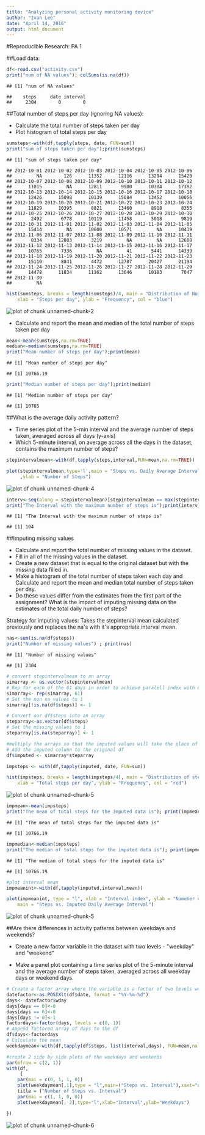```yaml
---
title: "Analyzing personal activity monitoring device"
author: "Ivan Lee"
date: "April 14, 2016"
output: html_document
---
```




#Reproducible Research: PA 1

##Load data:


```r
df<-read.csv("activity.csv")
print("num of NA values"); colSums(is.na(df))
```

```
## [1] "num of NA values"
```

```
##    steps     date interval 
##     2304        0        0
```

##Total number of steps per day (ignoring NA values):
  * Calculate the total number of steps taken per day
  * Plot histogram of total steps per day

```r
sumsteps<-with(df,tapply(steps, date, FUN=sum))
print("sum of steps taken per day");print(sumsteps)
```

```
## [1] "sum of steps taken per day"
```

```
## 2012-10-01 2012-10-02 2012-10-03 2012-10-04 2012-10-05 2012-10-06 
##         NA        126      11352      12116      13294      15420 
## 2012-10-07 2012-10-08 2012-10-09 2012-10-10 2012-10-11 2012-10-12 
##      11015         NA      12811       9900      10304      17382 
## 2012-10-13 2012-10-14 2012-10-15 2012-10-16 2012-10-17 2012-10-18 
##      12426      15098      10139      15084      13452      10056 
## 2012-10-19 2012-10-20 2012-10-21 2012-10-22 2012-10-23 2012-10-24 
##      11829      10395       8821      13460       8918       8355 
## 2012-10-25 2012-10-26 2012-10-27 2012-10-28 2012-10-29 2012-10-30 
##       2492       6778      10119      11458       5018       9819 
## 2012-10-31 2012-11-01 2012-11-02 2012-11-03 2012-11-04 2012-11-05 
##      15414         NA      10600      10571         NA      10439 
## 2012-11-06 2012-11-07 2012-11-08 2012-11-09 2012-11-10 2012-11-11 
##       8334      12883       3219         NA         NA      12608 
## 2012-11-12 2012-11-13 2012-11-14 2012-11-15 2012-11-16 2012-11-17 
##      10765       7336         NA         41       5441      14339 
## 2012-11-18 2012-11-19 2012-11-20 2012-11-21 2012-11-22 2012-11-23 
##      15110       8841       4472      12787      20427      21194 
## 2012-11-24 2012-11-25 2012-11-26 2012-11-27 2012-11-28 2012-11-29 
##      14478      11834      11162      13646      10183       7047 
## 2012-11-30 
##         NA
```

```r
hist(sumsteps, breaks = length(sumsteps)/4, main = "Distribution of Number of steps per day", 
    xlab = "Steps per day", ylab = "Frequency", col = "blue")
```

![plot of chunk unnamed-chunk-2](figure/unnamed-chunk-2-1.png)

  * Calculate and report the mean and median of the total number of steps taken per day

```r
mean<-mean(sumsteps,na.rm=TRUE)
median<-median(sumsteps,na.rm=TRUE)
print("Mean number of steps per day");print(mean)
```

```
## [1] "Mean number of steps per day"
```

```
## [1] 10766.19
```

```r
print("Median number of steps per day");print(median)
```

```
## [1] "Median number of steps per day"
```

```
## [1] 10765
```
##What is the average daily activity pattern?
  * Time series plot of the 5-min interval and the average number of steps taken, averaged across all days (y-axis)
  * Which 5-minute interval, on average across all the days in the dataset, contains the maximum number of steps?

```r
stepintervalmean<-with(df,tapply(steps,interval,FUN=mean,na.rm=TRUE))

plot(stepintervalmean,type='l',main = "Steps vs. Daily Average Interval",xlab = "Interval Index"
     ,ylab = "Number of Steps")
```

![plot of chunk unnamed-chunk-4](figure/unnamed-chunk-4-1.png)

```r
interv<-seq(along = stepintervalmean)[stepintervalmean == max(stepintervalmean)]
print("The Interval with the maximum number of steps is");print(interv)
```

```
## [1] "The Interval with the maximum number of steps is"
```

```
## [1] 104
```
##Imputing missing values
  * Calculate and report the total number of missing values in the dataset.
  * Fill in all of the missing values in the dataset.
  * Create a new dataset that is equal to the original dataset but with the missing data filled in.
  * Make a histogram of the total number of steps taken each day and Calculate and report the mean      and median total number of steps taken per day. 
  * Do these values differ from the estimates from the first part of the assignment? What is the        impact of imputing missing data on the estimates of the total daily number of steps?

Strategy for imputing values:
Takes the stepinterval mean calculated previously and replaces the na's with it's appropriate interval mean.

```r
nas<-sum(is.na(df$steps))
print("Number of missing values") ; print(nas) 
```

```
## [1] "Number of missing values"
```

```
## [1] 2304
```

```r
# convert stepintervalmean to an array
simarray <- as.vector(stepintervalmean)
# Rep for each of the 61 days in order to achieve paralell index with df
simarray<- rep(simarray, 61)
# Set the non na values to 1
simarray[!is.na(df$steps)] <- 1

# Convert our df$steps into an array
steparray<-as.vector(df$steps)
# Set the missing values to 1
steparray[is.na(steparray)] <- 1

#multiply the arrays so that the imputed values will take the place of the na vals
# Add the imputed column to the original df
df$imputed <- simarray*steparray

impsteps <- with(df,tapply(imputed, date, FUN=sum))

hist(impsteps, breaks = length(impsteps/4), main = "Distribution of steps per day", 
    xlab = "Total steps per day", ylab = "Frequency", col = "red")
```

![plot of chunk unnamed-chunk-5](figure/unnamed-chunk-5-1.png)

```r
impmean<-mean(impsteps)
print("The mean of total steps for the imputed data is"); print(impmean)
```

```
## [1] "The mean of total steps for the imputed data is"
```

```
## [1] 10766.19
```

```r
impmedian<-median(impsteps)
print("The median of total steps for the imputed data is"); print(impmedian)
```

```
## [1] "The median of total steps for the imputed data is"
```

```
## [1] 10766.19
```

```r
#plot interval mean
impmeanint<-with(df,tapply(imputed,interval,mean))

plot(impmeanint, type = "l", xlab = "Interval index", ylab = "Numeber of Steps", 
    main = "Steps vs. Imputed Daily Average Interval")
```

![plot of chunk unnamed-chunk-5](figure/unnamed-chunk-5-2.png)

##Are there differences in activity patterns between weekdays and weekends?

  * Create a new factor variable in the dataset with two levels - "weekday" and "weekend"         

  * Make a panel plot containing a time series plot of the 5-minute interval and the average number of steps taken, averaged across all weekday days or weekend days.


```r
# Create a factor array where the variable is a factor of two levels weekdays, weekend-days
datefactor<-as.POSIXlt(df$date, format = "%Y-%m-%d")
days<- datefactor$wday
days[days == 0]<-0
days[days == 6]<-0
days[days != 0]<-1
factordays<-factor(days, levels = c(0, 1))
# Append factored array of days to the df
df$days<-factordays
# Calculate the mean
weekdaymean<-with(df,tapply(df$steps, list(interval,days), FUN=mean,na.rm=TRUE))

#create 2 side by side plots of the weekdays and weekends
par(mfrow = c(2, 1))
with(df, 
     {
    par(mai = c(0, 1, 1, 0))
    plot(weekdaymean[,1],type = "l",main=("Steps vs. Interval"),xaxt="n",ylab="Weekends")
    title = ("Number of Steps vs. Interval")
    par(mai = c(1, 1, 0, 0))
    plot(weekdaymean[, 2],type="l",xlab="Interval",ylab="Weekdays")

})
```

![plot of chunk unnamed-chunk-6](figure/unnamed-chunk-6-1.png)
